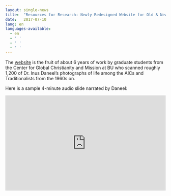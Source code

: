 ```yaml
---
layout: single-news
title:  "Resources for Research: Newly Redesigned Website for Old & New in Shona at Boston University"
date:   2017-07-10
lang: en
languages-available:
  - en
  - ' '
  - ' '
  - ' '
---
```

The [website](http://sites.bu.edu/shonareligion/) is the fruit of about 6 years of work by graduate students from the Center for Global Christianity and Mission at BU who scanned roughly 1,200 of Dr. Inus Daneel’s photographs of life among the AICs and Traditionalists from the 1960s on.

Here is a sample 4-minute audio slide narrated by Daneel:  

<iframe width="100%" height="300px" src="https://www.youtube.com/embed/K5jqsi9qzsM" frameborder="0" allowfullscreen></iframe>
